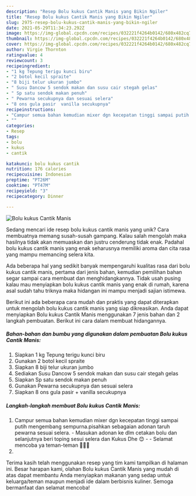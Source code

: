 ```yaml
---
description: "Resep Bolu kukus Cantik Manis yang Bikin Ngiler"
title: "Resep Bolu kukus Cantik Manis yang Bikin Ngiler"
slug: 2975-resep-bolu-kukus-cantik-manis-yang-bikin-ngiler
date: 2021-05-29T11:34:23.292Z
image: https://img-global.cpcdn.com/recipes/032221f4264b0142/680x482cq70/bolu-kukus-cantik-manis-foto-resep-utama.jpg
thumbnail: https://img-global.cpcdn.com/recipes/032221f4264b0142/680x482cq70/bolu-kukus-cantik-manis-foto-resep-utama.jpg
cover: https://img-global.cpcdn.com/recipes/032221f4264b0142/680x482cq70/bolu-kukus-cantik-manis-foto-resep-utama.jpg
author: Virgie Thornton
ratingvalue: 4
reviewcount: 3
recipeingredient:
- "1 kg Tepung terigu kunci biru"
- "2 botol kecil spraite"
- "8 biji telur ukuran jumbo"
- " Susu Dancow 5 sendok makan dan susu cair stegah gelas"
- " Sp satu sendok makan penuh"
- " Pewarna secukupnya dan sesuai selera"
- "8 ons gula pasir  vanilla secukupnya"
recipeinstructions:
- "Campur semua bahan kemudian mixer dgn kecepatan tinggi sampai putih mengembang sempurna.pisahkan sebagaian adonan taruh pewarna sesuai selera. Masukan adonan ke dlm cetakan bolu dan selanjutnya beri toping sesui selera dan Kukus Dhe 😊  Selamat mencoba ya teman-teman 🙏🏿😊"
- ""
categories:
- Resep
tags:
- bolu
- kukus
- cantik

katakunci: bolu kukus cantik 
nutrition: 176 calories
recipecuisine: Indonesian
preptime: "PT26M"
cooktime: "PT47M"
recipeyield: "3"
recipecategory: Dinner

---
```



![Bolu kukus Cantik Manis](https://img-global.cpcdn.com/recipes/032221f4264b0142/680x482cq70/bolu-kukus-cantik-manis-foto-resep-utama.jpg)

Sedang mencari ide resep bolu kukus cantik manis yang unik? Cara membuatnya memang susah-susah gampang. Kalau salah mengolah maka hasilnya tidak akan memuaskan dan justru cenderung tidak enak. Padahal bolu kukus cantik manis yang enak seharusnya memiliki aroma dan cita rasa yang mampu memancing selera kita.



Ada beberapa hal yang sedikit banyak mempengaruhi kualitas rasa dari bolu kukus cantik manis, pertama dari jenis bahan, kemudian pemilihan bahan segar sampai cara membuat dan menghidangkannya. Tidak usah pusing kalau mau menyiapkan bolu kukus cantik manis yang enak di rumah, karena asal sudah tahu triknya maka hidangan ini mampu menjadi sajian istimewa.


Berikut ini ada beberapa cara mudah dan praktis yang dapat diterapkan untuk mengolah bolu kukus cantik manis yang siap dikreasikan. Anda dapat menyiapkan Bolu kukus Cantik Manis menggunakan 7 jenis bahan dan 2 langkah pembuatan. Berikut ini cara dalam membuat hidangannya.

<!--inarticleads1-->

##### Bahan-bahan dan bumbu yang digunakan dalam pembuatan Bolu kukus Cantik Manis:

1. Siapkan 1 kg Tepung terigu kunci biru
1. Gunakan 2 botol kecil spraite
1. Siapkan 8 biji telur ukuran jumbo
1. Sediakan  Susu Dancow 5 sendok makan dan susu cair stegah gelas
1. Siapkan  Sp satu sendok makan penuh
1. Gunakan  Pewarna secukupnya dan sesuai selera
1. Siapkan 8 ons gula pasir + vanilla secukupnya




<!--inarticleads2-->

##### Langkah-langkah membuat Bolu kukus Cantik Manis:

1. Campur semua bahan kemudian mixer dgn kecepatan tinggi sampai putih mengembang sempurna.pisahkan sebagaian adonan taruh pewarna sesuai selera. - Masukan adonan ke dlm cetakan bolu dan selanjutnya beri toping sesui selera dan Kukus Dhe 😊 -  - Selamat mencoba ya teman-teman 🙏🏿😊
1. 




Terima kasih telah menggunakan resep yang tim kami tampilkan di halaman ini. Besar harapan kami, olahan Bolu kukus Cantik Manis yang mudah di atas dapat membantu Anda menyiapkan makanan yang sedap untuk keluarga/teman maupun menjadi ide dalam berbisnis kuliner. Semoga bermanfaat dan selamat mencoba!
